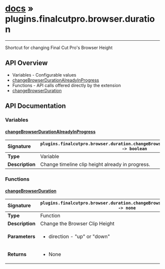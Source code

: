 # [docs](index.md) » plugins.finalcutpro.browser.duration
---

Shortcut for changing Final Cut Pro's Browser Height

## API Overview
* Variables - Configurable values
 * [changeBrowserDurationAlreadyInProgress](#changebrowserdurationalreadyinprogress)
* Functions - API calls offered directly by the extension
 * [changeBrowserDuration](#changebrowserduration)

## API Documentation

### Variables

#### [changeBrowserDurationAlreadyInProgress](#changebrowserdurationalreadyinprogress)
| <span style="float: left;">**Signature**</span> | <span style="float: left;">`plugins.finalcutpro.browser.duration.changeBrowserDurationAlreadyInProgress -> boolean` </span>                                                          |
| -----------------------------------------------------|---------------------------------------------------------------------------------------------------------|
| **Type**                                             | Variable |
| **Description**                                      | Change timeline clip height already in progress. |

### Functions

#### [changeBrowserDuration](#changebrowserduration)
| <span style="float: left;">**Signature**</span> | <span style="float: left;">`plugins.finalcutpro.browser.duration.changeBrowserDuration(direction) -> none` </span>                                                          |
| -----------------------------------------------------|---------------------------------------------------------------------------------------------------------|
| **Type**                                             | Function |
| **Description**                                      | Change the Browser Clip Height |
| **Parameters**                                       | <ul><li>direction - "up" or "down"</li></ul> |
| **Returns**                                          | <ul><li>None</li></ul> |

